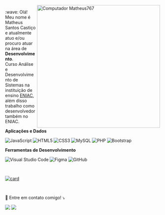 <img src="https://user-images.githubusercontent.com/62734383/167486779-6d18c474-879d-4303-92db-e32c968eb1a5.png" min-width="400px" max-width="400px" width="400px" align="right" alt="Computador Matheus767">


<p align="left"> 
  :wave: Olá! Meu nome é Matheus Santos Castiço e atualmente atuo e/ou procuro atuar na área de<strong> Desenvolvimento</strong>.<br>
  Curso Análise e Desenvolvimento de Sistemas na instituição de ensino <a href="https://www.eniac.com.br/">ENIAC</a>, além disso trabalho como desenvolvedor também no ENIAC.
</p>

**Aplicações e Dados**

  ![JavaScript](https://img.shields.io/badge/javascript-%23323330.svg?style=for-the-badge&logo=javascript&logoColor=%23F7DF1E)
  ![HTML5](https://img.shields.io/badge/html5-%23E34F26.svg?style=for-the-badge&logo=html5&logoColor=white)
  ![CSS3](https://img.shields.io/badge/css3-%231572B6.svg?style=for-the-badge&logo=css3&logoColor=white)
  ![MySQL](https://img.shields.io/badge/mysql-%2300f.svg?style=for-the-badge&logo=mysql&logoColor=white)
  ![PHP](https://img.shields.io/badge/php-%23777BB4.svg?style=for-the-badge&logo=php&logoColor=white)
  ![Bootstrap](https://img.shields.io/badge/bootstrap-%23563D7C.svg?style=for-the-badge&logo=bootstrap&logoColor=white)

**Ferramentas de Desenvolvimento**

  ![Visual Studio Code](https://img.shields.io/badge/Visual%20Studio%20Code-0078d7.svg?style=for-the-badge&logo=visual-studio-code&logoColor=white)
  ![Figma](https://img.shields.io/badge/figma-%23F24E1E.svg?style=for-the-badge&logo=figma&logoColor=white)
  ![GitHub](https://img.shields.io/badge/github-%23121011.svg?style=for-the-badge&logo=github&logoColor=white)


<br/>

[![card](https://github-readme-stats.vercel.app/api?username=Matheus767&theme=highcontrast&show_icons=true)](https://github.com/Matheus767/)

<br/>

<p align="left">
  💌 Entre em contato comigo! ⤵️
</p>
<p align="left">
  <a href="mailto:mathsilvac@hotmail.com?Subject=Visitei%20seu%20perfil%20no%20GitHub%21" alt="Gmail">
  <img src="https://img.shields.io/badge/-Gmail-FF0000?style=flat-square&labelColor=FF0000&logo=gmail&logoColor=white&link=mathsilvac@hotmail.com" /></a>

  <a href="https://br.linkedin.com/in/matheussantoscastico" alt="Linkedin">
  <img src="https://img.shields.io/badge/-Linkedin-0e76a8?style=flat-square&logo=Linkedin&logoColor=white&link=https://br.linkedin.com/in/matheussantoscastico" /></a>


</p>  
